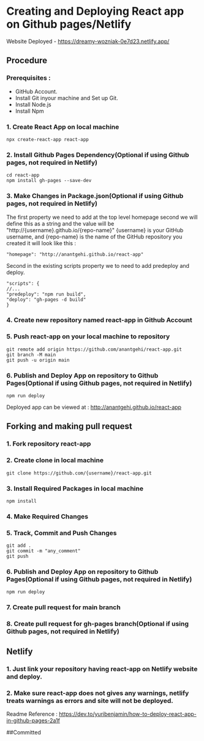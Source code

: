 # Creating and Deploying React app on Github pages/Netlify

Website Deployed - https://dreamy-wozniak-0e7d23.netlify.app/

## Procedure

### Prerequisites :

* GitHub Account.
* Install Git inyour machine and Set up Git.
* Install Node.js
* Install Npm

### 1. Create React App on local machine
```
npx create-react-app react-app
```
### 2. Install Github Pages Dependency(Optional if using Github pages, not required in Netlify)
```
cd react-app
npm install gh-pages --save-dev
```
### 3. Make Changes in Package.json(Optional if using Github pages, not required in Netlify)

The first property we need to add at the top level homepage second we will define this as a string and the value will be "http://{username}.github.io/{repo-name}" {username} is your GitHub username, and {repo-name} is the name of the GitHub repository you created it will look like this :
```
"homepage": "http://anantgehi.github.io/react-app"
```
Second in the existing scripts property we to need to add predeploy and deploy.
```
"scripts": {
//...
"predeploy": "npm run build",
"deploy": "gh-pages -d build"
}
```
### 4. Create new repository named react-app in Github Account
### 5. Push react-app on your local machine to repository
```
git remote add origin https://github.com/anantgehi/react-app.git
git branch -M main
git push -u origin main
```
### 6. Publish and Deploy App on repository to Github Pages(Optional if using Github pages, not required in Netlify)
```
npm run deploy
```
Deployed app can be viewed at : http://anantgehi.github.io/react-app

## Forking and making pull request

### 1. Fork repository react-app
### 2. Create clone in local machine
```
git clone https://github.com/{username}/react-app.git
```
### 3. Install Required Packages in local machine
```
npm install
```
### 4. Make Required Changes
### 5. Track, Commit and Push Changes
```
git add .
git commit -m "any_comment"
git push
```
### 6. Publish and Deploy App on repository to Github Pages(Optional if using Github pages, not required in Netlify)
```
npm run deploy
```
### 7. Create pull request for main branch
### 8. Create pull request for gh-pages branch(Optional if using Github pages, not required in Netlify)

## Netlify

### 1. Just link your repository having react-app on Netlify website and deploy.
### 2. Make sure react-app does not gives any warnings, netlify treats warnings as errors and site will not be deployed. 

Readme Reference : https://dev.to/yuribenjamin/how-to-deploy-react-app-in-github-pages-2a1f

##Committed

